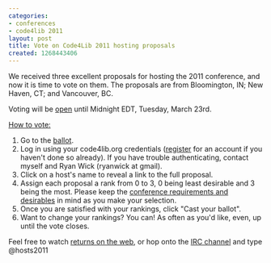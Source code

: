 ```yaml
---
categories:
- conferences
- code4lib 2011
layout: post
title: Vote on Code4Lib 2011 hosting proposals
created: 1268443406
---
```

We received three excellent proposals for hosting the 2011 conference,
and now it is time to vote on them.  The proposals are from Bloomington, IN; New Haven, CT; and Vancouver, BC.

Voting will be <a href="http://vote.code4lib.org/election/index/15">open</a> until Midnight EDT, Tuesday, March 23rd.

<a href="/node/378">How to vote:</a>
<!--break-->
<ol>
<li>Go to the <a href="http://vote.code4lib.org/election/index/15">ballot</a>.</li>
<li>Log in using your code4lib.org credentials (<a href="/user/register">register</a> for an account if you haven't done so already).  If you have trouble authenticating, contact myself and Ryan Wick (ryanwick at gmail).</li>
<li>Click on a host's name to reveal a link to the full proposal.</li>
<li>Assign each proposal a rank from 0 to 3, 0 being least desirable
and 3 being the most.  Please keep the <a href="/conference/hosting">conference requirements and
desirables</a> in mind as you make your selection.</li>
<li>Once you are satisfied with your rankings, click "Cast your ballot".</li>
<li>Want to change your rankings?  You can!  As often as you'd like,
even, up until the vote closes.</li>
</ol>
Feel free to watch <a href="http://vote.code4lib.org/election/results/15">returns on the web</a>, or hop onto the <a href="/irc">IRC channel</a> and type
@hosts2011
